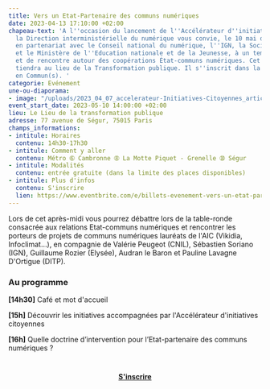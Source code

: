 ```yaml
---
title: Vers un Etat-Partenaire des communs numériques
date: 2023-04-13 17:10:00 +02:00
chapeau-text: 'A l''occasion du lancement de l''Accélérateur d''initiatives citoyennes,
  la Direction interministérielle du numérique vous convie, le 10 mai de 14h30 à 17h30,
  en partenariat avec le Conseil national du numérique, l''IGN, la Société des communs,
  et le Ministère de l''Education nationale et de la Jeunesse, à un temps d''échange
  et de rencontre autour des coopérations État-communs numériques. Cet événement se
  tiendra au lieu de la Transformation publique. Il s''inscrit dans la dynamique Numérique
  en Commun(s). '
categorie: Evénement
une-ou-diaporama:
- image: "/uploads/2023_04_07_accelerateur-Initiatives-Citoyennes_article.jpg"
event_start_date: 2023-05-10 14:00:00 +02:00
lieu: Le Lieu de la transformation publique
adresse: 77 avenue de Ségur, 75015 Paris
champs_informations:
- intitule: Horaires
  contenu: 14h30-17h30
- intitule: Comment y aller
  contenu: Métro ➅ Cambronne ➇ La Motte Piquet - Grenelle ➉ Ségur
- intitule: Modalités
  contenu: entrée gratuite (dans la limite des places disponibles)
- intitule: Plus d'infos
  contenu: S'inscrire
  lien: https://www.eventbrite.com/e/billets-evenement-vers-un-etat-partenaire-des-communs-numeriques-598397582277
---
```


Lors de cet après-midi vous pourrez débattre lors de la table-ronde consacrée aux relations Etat-communs numériques et rencontrer les porteurs de projets de communs numériques lauréats de l'AIC (Vikidia, Infoclimat…), en compagnie de Valérie Peugeot (CNIL), Sébastien Soriano (IGN), Guillaume Rozier (Elysée), Audran le Baron et Pauline Lavagne D'Ortigue (DITP).

### Au programme
**[14h30]** Café et mot d'accueil

**[15h]** Découvrir les initiatives accompagnées par l'Accélérateur d'initiatives citoyennes

**[16h]** Quelle doctrine d’intervention pour l’Etat-partenaire des communs numériques ? 


<div align="center" style="margin-bottom: 15px; margin-top: 40px"><a href="https://www.eventbrite.com/e/billets-evenement-vers-un-etat-partenaire-des-communs-numeriques-598397582277" class="button" title="S'inscrire - Lien externe"><b>S'inscrire</b></a></div>